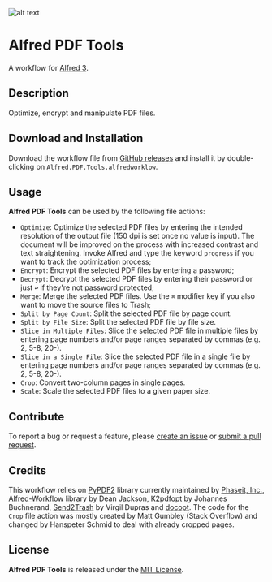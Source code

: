 ![alt text](src/icon.png)

# Alfred PDF Tools

A workflow for [Alfred 3][1].

## Description

Optimize, encrypt and manipulate PDF files.

## Download and Installation

Download the workflow file from [GitHub releases][2] and install it by double-clicking on `Alfred.PDF.Tools.alfredworklow`.

## Usage

**Alfred PDF Tools** can be used by the following file actions:

* `Optimize`: Optimize the selected PDF files by entering the intended resolution of the output file (150 dpi is set once no value is input). The document will be improved on the process with increased contrast and text straightening. Invoke Alfred and type the keyword `progress` if you want to track the optimization process;
* `Encrypt`: Encrypt the selected PDF files by entering a password;
* `Decrypt`: Decrypt the selected PDF files by entering their password or just `↩` if they're not password protected;
* `Merge`: Merge the selected PDF files. Use the `⌘` modifier key if you also want to move the source files to Trash;
* `Split by Page Count`: Split the selected PDF file by page count.
* `Split by File Size`: Split the selected PDF file by file size.
* `Slice in Multiple Files`: Slice the selected PDF file in multiple files by entering page numbers and/or page ranges separated by commas (e.g. 2, 5-8, 20-).
* `Slice in a Single File`: Slice the selected PDF file in a single file by entering page numbers and/or page ranges separated by commas (e.g. 2, 5-8, 20-).
* `Crop`: Convert two-column pages in single pages.
* `Scale`: Scale the selected PDF files to a given paper size.

## Contribute

To report a bug or request a feature, please [create an issue][3] or [submit a pull request][4].

## Credits

This workflow relies on [PyPDF2][5] library currently maintained by [Phaseit, Inc.][6], [Alfred-Workflow][7] library by Dean Jackson, [K2pdfopt][8] by Johannes Buchnerand, [Send2Trash][9] by Virgil Dupras and [docopt][10]. The code for the `Crop` file action  was mostly created by Matt Gumbley (Stack Overflow) and changed by Hanspeter Schmid to deal with already cropped pages.

## License

**Alfred PDF Tools** is released under the [MIT License][11].

[1]:http://www.alfredapp.com/
[2]:https://github.com/xilopaint/alfred-pdf-tools/releases/latest
[3]:https://github.com/xilopaint/alfred-pdf-tools/issues
[4]:https://github.com/xilopaint/alfred-pdf-tools/pulls
[5]:https://github.com/mstamy2/PyPDF2
[6]:http://phaseit.net
[7]:https://github.com/deanishe/alfred-workflow
[8]:http://www.willus.com/k2pdfopt/
[9]:https://github.com/hsoft/send2trash
[10]:https://github.com/docopt/docopt
[11]:https://opensource.org/licenses/MIT
